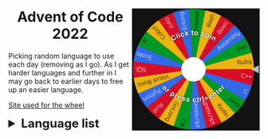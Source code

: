 <div>
    <img align="right" width="256" src=".github/wheel.png" alt="Wheel">
    <h1 align="center">Advent of Code 2022</h1>
</div>

Picking random language to use each day (removing as I go).
As I get harder languages and further in I may go back to earlier days to free up an easier language.

[Site used for the wheel](https://wheelofnames.com/)

<details>
    <summary style="font-size: x-large; font-weight: bolder">Language list</summary>
    <ul>
        <li> Assembly </li>
        <li> Bash - Day 6 </li>
        <li> Basic </li>
        <li> C - Day 5 </li>
        <li> C# </li>
        <li> C++ - Day 8 </li>
        <li> Cobol - Day 2</li>
        <li> Common Lisp </li>
        <li> Erlang </li>
        <li> GoLang - Day 7 </li>
        <li> Haskell- Day 10 </li>
        <li> Julia - Day 14 </li>
        <li> Kotlin </li>
        <li> Lua - Day 3 </li>
        <li> Pascal - Day 9 </li>
        <li> Perl </li>
        <li> Python </li>
        <li> Ruby </li>
        <li> Rust - Day 1 </li>
        <li> SQL </li>
        <li> Scala - Day 12 (WIP) </li>
        <li> Typescript - Day 11 </li>
        <li> V - Day 13 (WIP) </li>
        <li> Visual Basic </li>
        <li> Zig - Day 4 </li>
    </ul>
</details>
